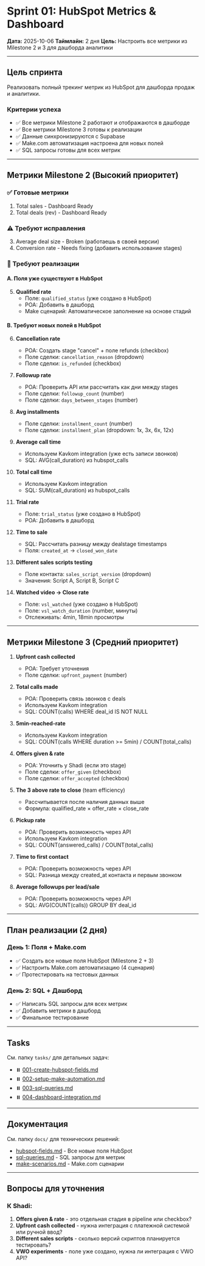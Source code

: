 # Sprint 01: HubSpot Metrics & Dashboard

**Дата:** 2025-10-06
**Таймлайн:** 2 дня
**Цель:** Настроить все метрики из Milestone 2 и 3 для дашборда аналитики

---

## Цель спринта

Реализовать полный трекинг метрик из HubSpot для дашборда продаж и аналитики.

### Критерии успеха
- ✅ Все метрики Milestone 2 работают и отображаются в дашборде
- ✅ Все метрики Milestone 3 готовы к реализации
- ✅ Данные синхронизируются с Supabase
- ✅ Make.com автоматизация настроена для новых полей
- ✅ SQL запросы готовы для всех метрик

---

## Метрики Milestone 2 (Высокий приоритет)

### ✅ Готовые метрики
1. Total sales - Dashboard Ready
2. Total deals (rev) - Dashboard Ready

### ⚠️ Требуют исправления
3. Average deal size - Broken (работаешь в своей версии)
4. Conversion rate - Needs fixing (добавить использование stages)

### 🔴 Требуют реализации

#### A. Поля уже существуют в HubSpot
5. **Qualified rate**
   - Поле: `qualified_status` (уже создано в HubSpot)
   - POA: Добавить в дашборд
   - Make сценарий: Автоматическое заполнение на основе стадий

#### B. Требуют новых полей в HubSpot
6. **Cancellation rate**
   - POA: Создать stage "cancel" + поле refunds (checkbox)
   - Поле сделки: `cancellation_reason` (dropdown)
   - Поле сделки: `is_refunded` (checkbox)

7. **Followup rate**
   - POA: Проверить API или рассчитать как дни между stages
   - Поле сделки: `followup_count` (number)
   - Поле сделки: `days_between_stages` (number)

8. **Avg installments**
   - Поле сделки: `installment_count` (number)
   - Поле сделки: `installment_plan` (dropdown: 1x, 3x, 6x, 12x)

9. **Average call time**
   - Используем Kavkom integration (уже есть записи звонков)
   - SQL: AVG(call_duration) из hubspot_calls

10. **Total call time**
    - Используем Kavkom integration
    - SQL: SUM(call_duration) из hubspot_calls

11. **Trial rate**
    - Поле: `trial_status` (уже создано в HubSpot)
    - POA: Добавить в дашборд

12. **Time to sale**
    - SQL: Рассчитать разницу между dealstage timestamps
    - Поля: `created_at` -> `closed_won_date`

13. **Different sales scripts testing**
    - Поле контакта: `sales_script_version` (dropdown)
    - Значения: Script A, Script B, Script C

14. **Watched video -> Close rate**
    - Поле: `vsl_watched` (уже создано в HubSpot)
    - Поле: `vsl_watch_duration` (number, минуты)
    - Отслеживать: 4min, 18min просмотры

---

## Метрики Milestone 3 (Средний приоритет)

1. **Upfront cash collected**
   - POA: Требует уточнения
   - Поле сделки: `upfront_payment` (number)

2. **Total calls made**
   - POA: Проверить связь звонков с deals
   - Используем Kavkom integration
   - SQL: COUNT(calls) WHERE deal_id IS NOT NULL

3. **5min-reached-rate**
   - Используем Kavkom integration
   - SQL: COUNT(calls WHERE duration >= 5min) / COUNT(total_calls)

4. **Offers given & rate**
   - POA: Уточнить у Shadi (если это stage)
   - Поле сделки: `offer_given` (checkbox)
   - Поле сделки: `offer_accepted` (checkbox)

5. **The 3 above rate to close** (team efficiency)
   - Рассчитывается после наличия данных выше
   - Формула: qualified_rate × offer_rate × close_rate

6. **Pickup rate**
   - POA: Проверить возможность через API
   - Используем Kavkom integration
   - SQL: COUNT(answered_calls) / COUNT(total_calls)

7. **Time to first contact**
   - POA: Проверить возможность через API
   - SQL: Разница между created_at контакта и первым звонком

8. **Average followups per lead/sale**
   - POA: Проверить возможность через API
   - SQL: AVG(COUNT(calls)) GROUP BY deal_id

---

## План реализации (2 дня)

### День 1: Поля + Make.com
- ✅ Создать все новые поля HubSpot (Milestone 2 + 3)
- ✅ Настроить Make.com автоматизацию (4 сценария)
- ✅ Протестировать на тестовых данных

### День 2: SQL + Дашборд
- ✅ Написать SQL запросы для всех метрик
- ✅ Добавить метрики в дашборд
- ✅ Финальное тестирование

---

## Tasks

См. папку `tasks/` для детальных задач:

- ⏸️ [001-create-hubspot-fields.md](tasks/001-create-hubspot-fields.md)
- ⏸️ [002-setup-make-automation.md](tasks/002-setup-make-automation.md)
- ⏸️ [003-sql-queries.md](tasks/003-sql-queries.md)
- ⏸️ [004-dashboard-integration.md](tasks/004-dashboard-integration.md)

---

## Документация

См. папку `docs/` для технических решений:

- [hubspot-fields.md](docs/hubspot-fields.md) - Все новые поля HubSpot
- [sql-queries.md](docs/sql-queries.md) - SQL запросы для метрик
- [make-scenarios.md](docs/make-scenarios.md) - Make.com сценарии

---

## Вопросы для уточнения

### К Shadi:
1. **Offers given & rate** - это отдельная стадия в pipeline или checkbox?
2. **Upfront cash collected** - нужна интеграция с платежной системой или ручной ввод?
3. **Different sales scripts** - сколько версий скриптов планируется тестировать?
4. **VWO experiments** - поле уже создано, нужна ли интеграция с VWO API?
